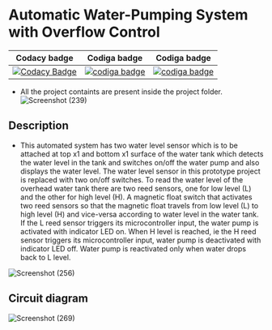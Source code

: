 # Automatic Water-Pumping System with Overflow Control

| Codacy badge | Codiga badge | Codiga badge |
|--------------|--------------|--------------|
|[![Codacy Badge](https://app.codacy.com/project/badge/Grade/485cce76907849b3833d1b3c605205a3)](https://www.codacy.com/gh/OmkarChitragar/M2-EmbSys/dashboard?utm_source=github.com&amp;utm_medium=referral&amp;utm_content=OmkarChitragar/M2-EmbSys&amp;utm_campaign=Badge_Grade)| <a href="https://api.codiga.io/project/31477/score/svg">   <img src="https://api.codiga.io/project/31477/score/svg?style=dark" alt="codiga badge" /></a> |  <a href="https://api.codiga.io/project/31477/status/svg">   <img src="https://api.codiga.io/project/31477/status/svg" alt="codiga badge" /></a> |
 
*   All the project containts are present inside the project folder.
![Screenshot (239)](https://user-images.githubusercontent.com/42509490/155874997-4b79db24-c957-4cbf-b124-32bafc852b7b.png)

## Description

*   This automated system has two water level sensor which is to be attached at top x1 and bottom x1 surface of the water tank which detects the water level in the tank and
    switches on/off the water pump and also displays the water level. The water level sensor in this prototype project is replaced with two on/off switches. To read the water
    level of the overhead water tank there are two reed sensors, one for low level (L) and the other for high level (H). A magnetic float switch that activates
    two reed sensors so that the magnetic float travels from low level (L) to high level (H) and vice-versa according to water level in the water tank. If the L reed sensor
    triggers its microcontroller input, the water pump is activated with indicator LED on. When H level is reached, ie the H reed sensor triggers its microcontroller
    input, water pump is deactivated with indicator LED off. Water pump is reactivated only when water drops back to L level.

![Screenshot (256)](https://user-images.githubusercontent.com/42509490/156889253-3e715b80-4885-4445-9ca1-6a24c87a6dd9.png)

## Circuit diagram 

![Screenshot (269)](https://user-images.githubusercontent.com/42509490/156941314-5399221f-8cba-42de-8ef2-7b6db68d212d.png)
